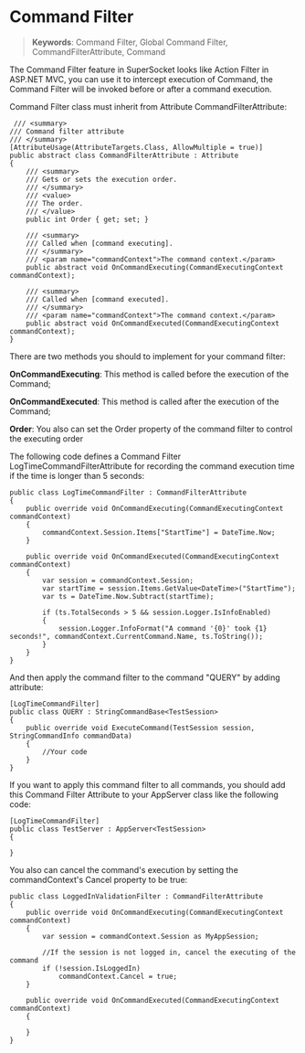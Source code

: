 # Command Filter

> __Keywords__: Command Filter, Global Command Filter, CommandFilterAttribute, Command

The Command Filter feature in SuperSocket looks like Action Filter in ASP.NET MVC, you can use it to intercept execution of Command, the Command Filter will be invoked before or after a command execution.

Command Filter class must inherit from Attribute CommandFilterAttribute:

     /// <summary>
    /// Command filter attribute
    /// </summary>
    [AttributeUsage(AttributeTargets.Class, AllowMultiple = true)]
    public abstract class CommandFilterAttribute : Attribute
    {
        /// <summary>
        /// Gets or sets the execution order.
        /// </summary>
        /// <value>
        /// The order.
        /// </value>
        public int Order { get; set; }

        /// <summary>
        /// Called when [command executing].
        /// </summary>
        /// <param name="commandContext">The command context.</param>
        public abstract void OnCommandExecuting(CommandExecutingContext commandContext);

        /// <summary>
        /// Called when [command executed].
        /// </summary>
        /// <param name="commandContext">The command context.</param>
        public abstract void OnCommandExecuted(CommandExecutingContext commandContext);
    }

There are two methods you should to implement for your command filter:

**OnCommandExecuting**: This method is called before the execution of the Command;

**OnCommandExecuted**: This method is called after the execution of the Command;

**Order**: You also can set the Order property of the command filter to control the executing order


The following code defines a Command Filter LogTimeCommandFilterAttribute for recording the command execution time if the time is longer than 5 seconds:

    public class LogTimeCommandFilter : CommandFilterAttribute
    {
        public override void OnCommandExecuting(CommandExecutingContext commandContext)
        {
            commandContext.Session.Items["StartTime"] = DateTime.Now;
        }

        public override void OnCommandExecuted(CommandExecutingContext commandContext)
        {
            var session = commandContext.Session;
            var startTime = session.Items.GetValue<DateTime>("StartTime");
            var ts = DateTime.Now.Subtract(startTime);

            if (ts.TotalSeconds > 5 && session.Logger.IsInfoEnabled)
            {
                session.Logger.InfoFormat("A command '{0}' took {1} seconds!", commandContext.CurrentCommand.Name, ts.ToString());
            }
        }
    }

And then apply the command filter to the command "QUERY" by adding attribute:

    [LogTimeCommandFilter]
    public class QUERY : StringCommandBase<TestSession>
    {
        public override void ExecuteCommand(TestSession session, StringCommandInfo commandData)
        {
            //Your code
        }
    }

If you want to apply this command filter to all commands, you should add this Command Filter Attribute to your AppServer class like the following code:

    [LogTimeCommandFilter]
    public class TestServer : AppServer<TestSession>
    {

    }

You also can cancel the command's execution by setting the commandContext's Cancel property to be true:

    public class LoggedInValidationFilter : CommandFilterAttribute
    {
        public override void OnCommandExecuting(CommandExecutingContext commandContext)
        {
            var session = commandContext.Session as MyAppSession;

            //If the session is not logged in, cancel the executing of the command
            if (!session.IsLoggedIn)
                commandContext.Cancel = true;
        }

        public override void OnCommandExecuted(CommandExecutingContext commandContext)
        {

        }
    }